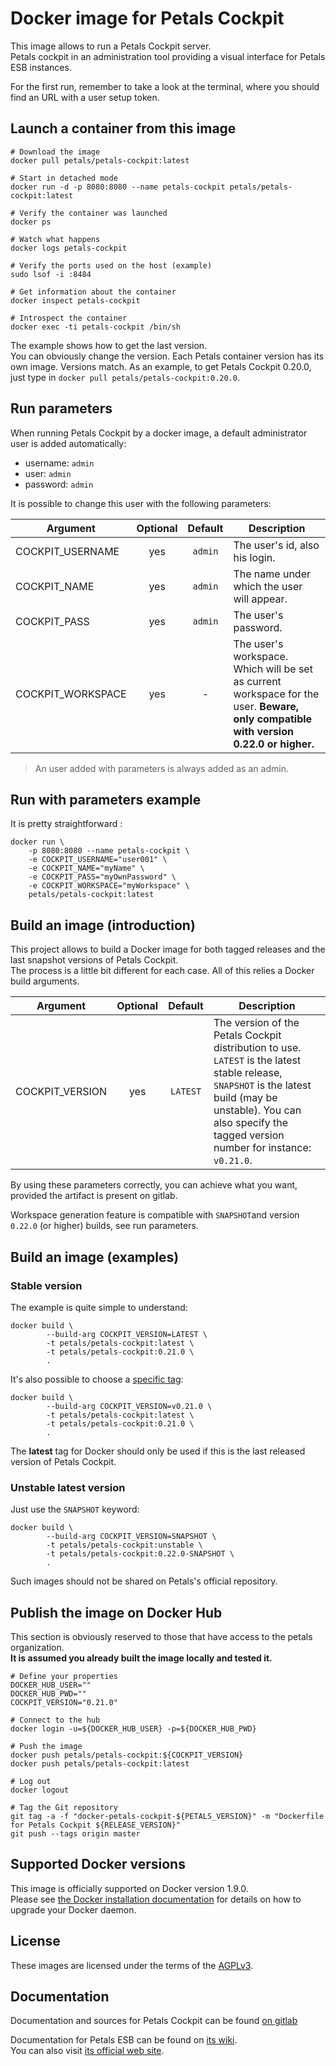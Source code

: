 # Docker image for Petals Cockpit

This image allows to run a Petals Cockpit server.  
Petals cockpit in an administration tool providing a visual interface for Petals ESB instances.

For the first run, remember to take a look at the terminal, where you should find an URL with a user setup token.

## Launch a container from this image

```properties
# Download the image
docker pull petals/petals-cockpit:latest

# Start in detached mode
docker run -d -p 8080:8080 --name petals-cockpit petals/petals-cockpit:latest

# Verify the container was launched
docker ps

# Watch what happens
docker logs petals-cockpit

# Verify the ports used on the host (example)
sudo lsof -i :8484

# Get information about the container
docker inspect petals-cockpit

# Introspect the container
docker exec -ti petals-cockpit /bin/sh
```

The example shows how to get the last version.  
You can obviously change the version. Each Petals container version has its own image.
Versions match. As an example, to get Petals Cockpit 0.20.0, just type in `docker pull petals/petals-cockpit:0.20.0`.

## Run parameters

When running Petals Cockpit by a docker image, a default administrator user is added automatically:
* username: `admin`
* user: `admin`
* password: `admin`

It is possible to change this user with the following parameters: 

| Argument | Optional | Default | Description |
| -------- | :------: | :-----: | ----------- |
| COCKPIT_USERNAME | yes | `admin` | The user's id, also his login. |
| COCKPIT_NAME | yes | `admin` | The name under which the user will appear. |
| COCKPIT_PASS | yes | `admin` | The user's password. |
| COCKPIT_WORKSPACE | yes | - | The user's workspace. Which will be set as current workspace for the user.  **Beware, only compatible with version 0.22.0 or higher.** |

> An user added with parameters is always added as an admin.

## Run with parameters example
It is pretty straightforward :
```
docker run \
	-p 8080:8080 --name petals-cockpit \
	-e COCKPIT_USERNAME="user001" \
	-e COCKPIT_NAME="myName" \
	-e COCKPIT_PASS="myOwnPassword" \
	-e COCKPIT_WORKSPACE="myWorkspace" \
	petals/petals-cockpit:latest
```

## Build an image (introduction)

This project allows to build a Docker image for both tagged releases and the last snapshot versions of Petals Cockpit.  
The process is a little bit different for each case. All of this relies a Docker build arguments.

| Argument | Optional | Default | Description |
| -------- | :------: | :-----: | ----------- |
| COCKPIT_VERSION | yes | `LATEST` | The version of the Petals Cockpit distribution to use. `LATEST` is the latest stable release, `SNAPSHOT` is the latest build (may be unstable). You can also specify the tagged version number for instance: `v0.21.0`. |

By using these parameters correctly, you can achieve what you want, provided the artifact is present on gitlab.

Workspace generation feature is compatible with `SNAPSHOT`and version `0.22.0` (or higher) builds, see run parameters.

## Build an image (examples)

### Stable version

The example is quite simple to understand:

```
docker build \
		--build-arg COCKPIT_VERSION=LATEST \
		-t petals/petals-cockpit:latest \
		-t petals/petals-cockpit:0.21.0 \
		.

```
It's also possible to choose a [specific tag](https://gitlab.com/linagora/petals-cockpit/tags):

```
docker build \
		--build-arg COCKPIT_VERSION=v0.21.0 \
		-t petals/petals-cockpit:latest \
		-t petals/petals-cockpit:0.21.0 \
		.
```

The **latest** tag for Docker should only be used if this is the last released version of Petals Cockpit.

### Unstable latest version

Just use the `SNAPSHOT` keyword:

```
docker build \
		--build-arg COCKPIT_VERSION=SNAPSHOT \
		-t petals/petals-cockpit:unstable \
		-t petals/petals-cockpit:0.22.0-SNAPSHOT \
		.
```

Such images should not be shared on Petals's official repository.

## Publish the image on Docker Hub

This section is obviously reserved to those that have access to the petals organization.  
**It is assumed you already built the image locally and tested it.**

```properties
# Define your properties
DOCKER_HUB_USER=""
DOCKER_HUB_PWD=""
COCKPIT_VERSION="0.21.0"

# Connect to the hub
docker login -u=${DOCKER_HUB_USER} -p=${DOCKER_HUB_PWD}

# Push the image
docker push petals/petals-cockpit:${COCKPIT_VERSION}
docker push petals/petals-cockpit:latest

# Log out
docker logout

# Tag the Git repository
git tag -a -f "docker-petals-cockpit-${PETALS_VERSION}" -m "Dockerfile for Petals Cockpit ${RELEASE_VERSION}"
git push --tags origin master
```

## Supported Docker versions

This image is officially supported on Docker version 1.9.0.  
Please see [the Docker installation documentation](https://docs.docker.com/install/)
for details on how to upgrade your Docker daemon.

## License

These images are licensed under the terms of the [AGPLv3](https://www.gnu.org/licenses/agpl-3.0.fr.html).

## Documentation

Documentation and sources for Petals Cockpit can be found [on gitlab](https://gitlab.com/linagora/petals-cockpit)

Documentation for Petals ESB can be found on [its wiki](https://doc.petalslink.com).  
You can also visit [its official web site](http://petals.ow2.org).
